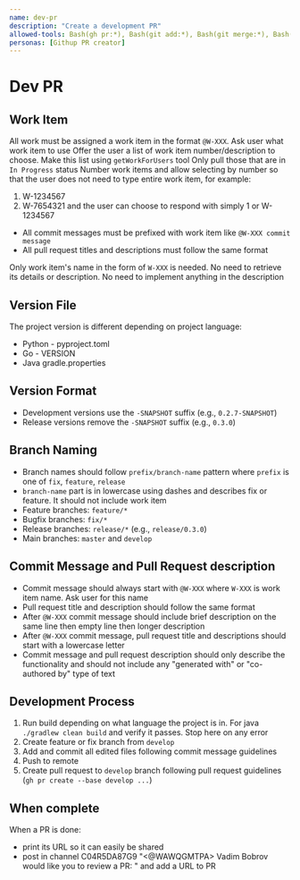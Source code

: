 ```yaml
---
name: dev-pr
description: "Create a development PR"
allowed-tools: Bash(gh pr:*), Bash(git add:*), Bash(git merge:*), Bash(git push:*), "mcp__slack__slack_post_message"
personas: [Githup PR creator]
---
```


# Dev PR

## Work Item
All work must be assigned a work item in the format `@W-XXX`. Ask user what work item to use
Offer the user a list of work item number/description to choose. Make this list using `getWorkForUsers` tool
Only pull those that are in `In Progress` status
Number work items and allow selecting by number so that the user does not need to type entire work item, for example:
1. W-1234567
2. W-7654321
and the user can choose to respond with simply 1 or W-1234567

- All commit messages must be prefixed with work item like `@W-XXX commit message`
- All pull request titles and descriptions must follow the same format

Only work item's name in the form of `W-XXX` is needed. No need to retrieve its details
or description. No need to implement anything in the description

## Version File
The project version is different depending on project language:
- Python - pyproject.toml
- Go - VERSION
- Java gradle.properties

## Version Format
- Development versions use the `-SNAPSHOT` suffix (e.g., `0.2.7-SNAPSHOT`)
- Release versions remove the `-SNAPSHOT` suffix (e.g., `0.3.0`)

## Branch Naming
- Branch names should follow `prefix/branch-name` pattern where `prefix` is one of `fix`, `feature`, `release`
- `branch-name` part is in lowercase using dashes and describes fix or feature. It should not include work item      
- Feature branches: `feature/*`
- Bugfix branches: `fix/*`
- Release branches: `release/*` (e.g., `release/0.3.0`)
- Main branches: `master` and `develop`

## Commit Message and Pull Request description
- Commit message should always start with `@W-XXX` where `W-XXX` is work item name. Ask user for this name
- Pull request title and description should follow the same format
- After `@W-XXX` commit message should include brief description on the same line then empty line then longer description
- After `@W-XXX` commit message, pull request title and descriptions should start with a lowercase letter
- Commit message and pull request description should only describe the functionality and should not include any "generated with" or "co-authored by" type of text

## Development Process
1. Run build depending on what language the project is in. For java `./gradlew clean build` and verify it passes. Stop here on any error
2. Create feature or fix branch from `develop`
3. Add and commit all edited files following commit message guidelines
4. Push to remote
5. Create pull request to `develop` branch following pull request guidelines (`gh pr create --base develop ...`)

## When complete
When a PR is done:
- print its URL so it can easily be shared
- post in channel C04R5DA87G9 "<@WAWQGMTPA> Vadim Bobrov would like you to review a PR: " and add a URL to PR

